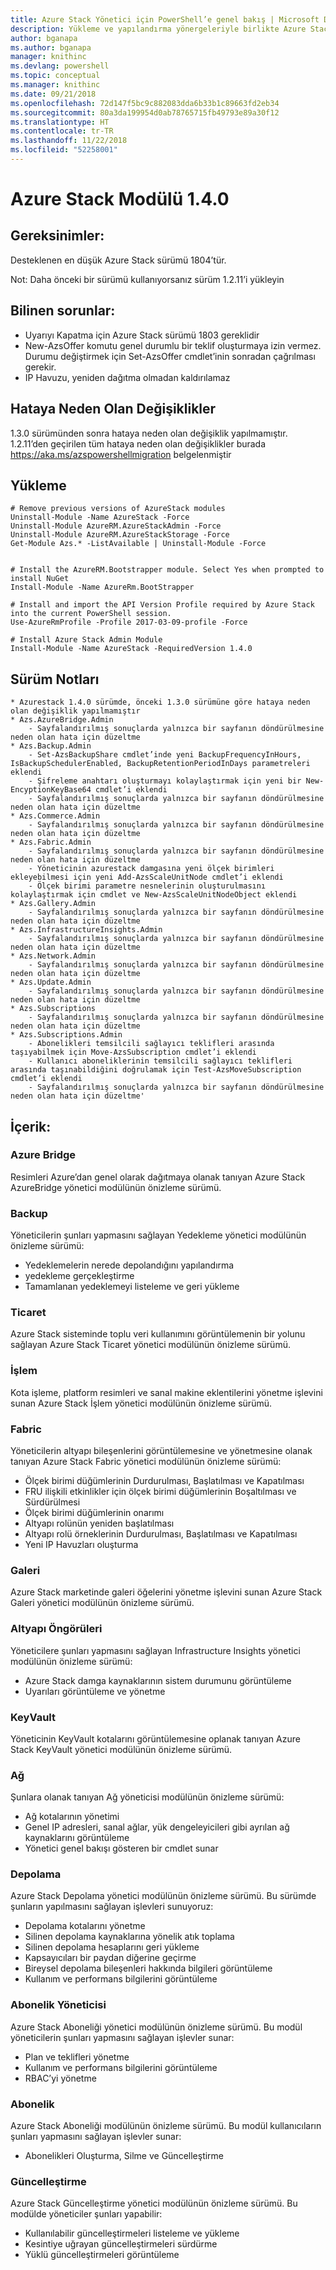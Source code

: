 ```yaml
---
title: Azure Stack Yönetici için PowerShell’e genel bakış | Microsoft Docs
description: Yükleme ve yapılandırma yönergeleriyle birlikte Azure Stack Yönetici için PowerShell’e genel bakış.
author: bganapa
ms.author: bganapa
manager: knithinc
ms.devlang: powershell
ms.topic: conceptual
ms.manager: knithinc
ms.date: 09/21/2018
ms.openlocfilehash: 72d147f5bc9c882083dda6b33b1c89663fd2eb34
ms.sourcegitcommit: 80a3da199954d0ab78765715fb49793e89a30f12
ms.translationtype: HT
ms.contentlocale: tr-TR
ms.lasthandoff: 11/22/2018
ms.locfileid: "52258001"
---
```

# <a name="azure-stack-module-140"></a>Azure Stack Modülü 1.4.0

## <a name="requirements"></a>Gereksinimler:
Desteklenen en düşük Azure Stack sürümü 1804’tür.

Not: Daha önceki bir sürümü kullanıyorsanız sürüm 1.2.11’i yükleyin

## <a name="known-issues"></a>Bilinen sorunlar:

- Uyarıyı Kapatma için Azure Stack sürümü 1803 gereklidir
- New-AzsOffer komutu genel durumlu bir teklif oluşturmaya izin vermez. Durumu değiştirmek için Set-AzsOffer cmdlet’inin sonradan çağrılması gerekir.
- IP Havuzu, yeniden dağıtma olmadan kaldırılamaz

## <a name="breaking-changes"></a>Hataya Neden Olan Değişiklikler
1.3.0 sürümünden sonra hataya neden olan değişiklik yapılmamıştır. 1.2.11’den geçirilen tüm hataya neden olan değişiklikler burada https://aka.ms/azspowershellmigration belgelenmiştir

## <a name="install"></a>Yükleme
```
# Remove previous versions of AzureStack modules
Uninstall-Module -Name AzureStack -Force 
Uninstall-Module AzureRM.AzureStackAdmin -Force
Uninstall-Module AzureRM.AzureStackStorage -Force
Get-Module Azs.* -ListAvailable | Uninstall-Module -Force


# Install the AzureRM.Bootstrapper module. Select Yes when prompted to install NuGet
Install-Module -Name AzureRm.BootStrapper

# Install and import the API Version Profile required by Azure Stack into the current PowerShell session.
Use-AzureRmProfile -Profile 2017-03-09-profile -Force

# Install Azure Stack Admin Module
Install-Module -Name AzureStack -RequiredVersion 1.4.0
```
## <a name="release-notes"></a>Sürüm Notları
    * Azurestack 1.4.0 sürümde, önceki 1.3.0 sürümüne göre hataya neden olan değişiklik yapılmamıştır
    * Azs.AzureBridge.Admin
        - Sayfalandırılmış sonuçlarda yalnızca bir sayfanın döndürülmesine neden olan hata için düzeltme
    * Azs.Backup.Admin
        - Set-AzsBackupShare cmdlet’inde yeni BackupFrequencyInHours, IsBackupSchedulerEnabled, BackupRetentionPeriodInDays parametreleri eklendi
        - Şifreleme anahtarı oluşturmayı kolaylaştırmak için yeni bir New-EncyptionKeyBase64 cmdlet’i eklendi
        - Sayfalandırılmış sonuçlarda yalnızca bir sayfanın döndürülmesine neden olan hata için düzeltme
    * Azs.Commerce.Admin
        - Sayfalandırılmış sonuçlarda yalnızca bir sayfanın döndürülmesine neden olan hata için düzeltme
    * Azs.Fabric.Admin
        - Sayfalandırılmış sonuçlarda yalnızca bir sayfanın döndürülmesine neden olan hata için düzeltme
        - Yöneticinin azurestack damgasına yeni ölçek birimleri ekleyebilmesi için yeni Add-AzsScaleUnitNode cmdlet’i eklendi
        - Ölçek birimi parametre nesnelerinin oluşturulmasını kolaylaştırmak için cmdlet ve New-AzsScaleUnitNodeObject eklendi
    * Azs.Gallery.Admin
        - Sayfalandırılmış sonuçlarda yalnızca bir sayfanın döndürülmesine neden olan hata için düzeltme
    * Azs.InfrastructureInsights.Admin
        - Sayfalandırılmış sonuçlarda yalnızca bir sayfanın döndürülmesine neden olan hata için düzeltme
    * Azs.Network.Admin
        - Sayfalandırılmış sonuçlarda yalnızca bir sayfanın döndürülmesine neden olan hata için düzeltme
    * Azs.Update.Admin
        - Sayfalandırılmış sonuçlarda yalnızca bir sayfanın döndürülmesine neden olan hata için düzeltme
    * Azs.Subscriptions
        - Sayfalandırılmış sonuçlarda yalnızca bir sayfanın döndürülmesine neden olan hata için düzeltme
    * Azs.Subscriptions.Admin
        - Abonelikleri temsilcili sağlayıcı teklifleri arasında taşıyabilmek için Move-AzsSubscription cmdlet’i eklendi
        - Kullanıcı aboneliklerinin temsilcili sağlayıcı teklifleri arasında taşınabildiğini doğrulamak için Test-AzsMoveSubscription cmdlet’i eklendi
        - Sayfalandırılmış sonuçlarda yalnızca bir sayfanın döndürülmesine neden olan hata için düzeltme'

## <a name="content"></a>İçerik:
### <a name="azure-bridge"></a>Azure Bridge
Resimleri Azure’dan genel olarak dağıtmaya olanak tanıyan Azure Stack AzureBridge yönetici modülünün önizleme sürümü.

### <a name="backup"></a>Backup
Yöneticilerin şunları yapmasını sağlayan Yedekleme yönetici modülünün önizleme sürümü:
- Yedeklemelerin nerede depolandığını yapılandırma
- yedekleme gerçekleştirme
- Tamamlanan yedeklemeyi listeleme ve geri yükleme

### <a name="commerce"></a>Ticaret
Azure Stack sisteminde toplu veri kullanımını görüntülemenin bir yolunu sağlayan Azure Stack Ticaret yönetici modülünün önizleme sürümü.

### <a name="compute"></a>İşlem
Kota işleme, platform resimleri ve sanal makine eklentilerini yönetme işlevini sunan Azure Stack İşlem yönetici modülünün önizleme sürümü.

### <a name="fabric"></a>Fabric
Yöneticilerin altyapı bileşenlerini görüntülemesine ve yönetmesine olanak tanıyan Azure Stack Fabric yönetici modülünün önizleme sürümü:
- Ölçek birimi düğümlerinin Durdurulması, Başlatılması ve Kapatılması
- FRU ilişkili etkinlikler için ölçek birimi düğümlerinin Boşaltılması ve Sürdürülmesi
- Ölçek birimi düğümlerinin onarımı
- Altyapı rolünün yeniden başlatılması
- Altyapı rolü örneklerinin Durdurulması, Başlatılması ve Kapatılması
- Yeni IP Havuzları oluşturma

### <a name="gallery"></a>Galeri
Azure Stack marketinde galeri öğelerini yönetme işlevini sunan Azure Stack Galeri yönetici modülünün önizleme sürümü.

### <a name="infrastructure-insights"></a>Altyapı Öngörüleri
Yöneticilere şunları yapmasını sağlayan Infrastructure Insights yönetici modülünün önizleme sürümü:
- Azure Stack damga kaynaklarının sistem durumunu görüntüleme
- Uyarıları görüntüleme ve yönetme

### <a name="keyvault"></a>KeyVault
Yöneticinin KeyVault kotalarını görüntülemesine oplanak tanıyan Azure Stack KeyVault yönetici modülünün önizleme sürümü.

### <a name="network"></a>Ağ
Şunlara olanak tanıyan Ağ yöneticisi modülünün önizleme sürümü:
- Ağ kotalarının yönetimi
- Genel IP adresleri, sanal ağlar, yük dengeleyicileri gibi ayrılan ağ kaynaklarını görüntüleme
- Yönetici genel bakışı gösteren bir cmdlet sunar

### <a name="storage"></a>Depolama
Azure Stack Depolama yönetici modülünün önizleme sürümü.  Bu sürümde şunların yapılmasını sağlayan işlevleri sunuyoruz:
- Depolama kotalarını yönetme
- Silinen depolama kaynaklarına yönelik atık toplama
- Silinen depolama hesaplarını geri yükleme
- Kapsayıcıları bir paydan diğerine geçirme
- Bireysel depolama bileşenleri hakkında bilgileri görüntüleme
- Kullanım ve performans bilgilerini görüntüleme

### <a name="subscription-admin"></a>Abonelik Yöneticisi
Azure Stack Aboneliği yönetici modülünün önizleme sürümü.  Bu modül yöneticilerin şunları yapmasını sağlayan işlevler sunar:
- Plan ve teklifleri yönetme
- Kullanım ve performans bilgilerini görüntüleme
- RBAC’yi yönetme

### <a name="subscription"></a>Abonelik
Azure Stack Aboneliği modülünün önizleme sürümü.  Bu modül kullanıcıların şunları yapmasını sağlayan işlevler sunar:
- Abonelikleri Oluşturma, Silme ve Güncelleştirme

### <a name="update"></a>Güncelleştirme
Azure Stack Güncelleştirme yönetici modülünün önizleme sürümü.  Bu modülde yöneticiler şunları yapabilir:
- Kullanılabilir güncelleştirmeleri listeleme ve yükleme
- Kesintiye uğrayan güncelleştirmeleri sürdürme
- Yüklü güncelleştirmeleri görüntüleme

